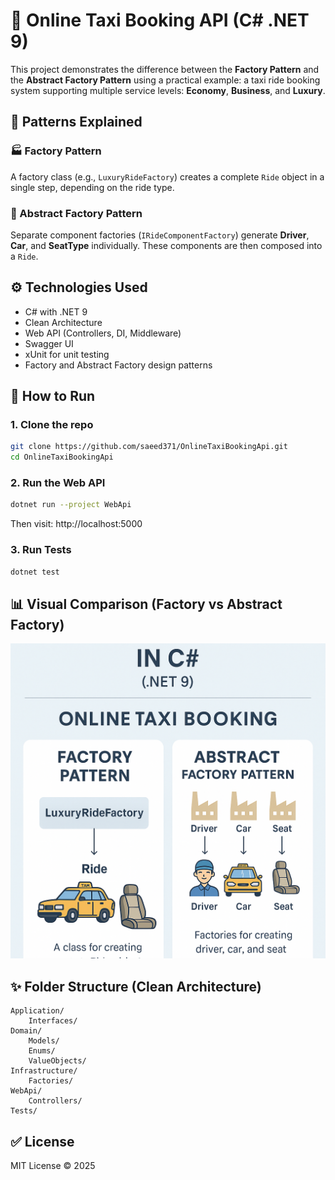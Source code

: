 
# 🚕 Online Taxi Booking API (C# .NET 9)

This project demonstrates the difference between the **Factory Pattern** and the **Abstract Factory Pattern** using a practical example: a taxi ride booking system supporting multiple service levels: **Economy**, **Business**, and **Luxury**.

## 🧩 Patterns Explained

### 🏭 Factory Pattern
A factory class (e.g., `LuxuryRideFactory`) creates a complete `Ride` object in a single step, depending on the ride type.

### 🧱 Abstract Factory Pattern
Separate component factories (`IRideComponentFactory`) generate **Driver**, **Car**, and **SeatType** individually. These components are then composed into a `Ride`.

## ⚙️ Technologies Used
- C# with .NET 9
- Clean Architecture
- Web API (Controllers, DI, Middleware)
- Swagger UI
- xUnit for unit testing
- Factory and Abstract Factory design patterns

## 🧪 How to Run

### 1. Clone the repo
```bash
git clone https://github.com/saeed371/OnlineTaxiBookingApi.git
cd OnlineTaxiBookingApi
```

### 2. Run the Web API
```bash
dotnet run --project WebApi
```

Then visit: http://localhost:5000

### 3. Run Tests
```bash
dotnet test
```

## 📊 Visual Comparison (Factory vs Abstract Factory)

![Infographic](./factory.png)

## ✨ Folder Structure (Clean Architecture)
```
Application/
    Interfaces/
Domain/
    Models/
    Enums/
    ValueObjects/
Infrastructure/
    Factories/
WebApi/
    Controllers/
Tests/
```

## ✅ License
MIT License © 2025
